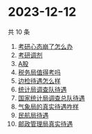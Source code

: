 # 2023-12-12

共 10 条

<!-- BEGIN -->
<!-- 最后更新时间 Tue Dec 12 2023 02:15:55 GMT+0800 (China Standard Time) -->

1. [考研心态崩了怎么办](https://www.zhihu.com/search?q=考研心态崩了怎么办)
1. [考研调剂](https://www.zhihu.com/search?q=考研调剂)
1. [A股](https://www.zhihu.com/search?q=A股)
1. [税务局值得考吗](https://www.zhihu.com/search?q=税务局值得考吗)
1. [边检待遇怎么样](https://www.zhihu.com/search?q=边检待遇怎么样)
1. [统计局调查队待遇](https://www.zhihu.com/search?q=统计局调查队待遇)
1. [国家统计局调查总队待遇](https://www.zhihu.com/search?q=国家统计局调查总队待遇)
1. [气象局的真实待遇咋样](https://www.zhihu.com/search?q=气象局的真实待遇咋样)
1. [民航局待遇](https://www.zhihu.com/search?q=民航局待遇)
1. [邮政管理局真实待遇](https://www.zhihu.com/search?q=邮政管理局真实待遇)

<!-- END -->
